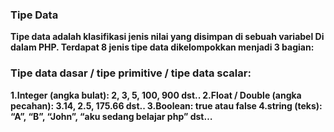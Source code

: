 <h3><b>Tipe Data<b></h3>
<p>Tipe data adalah klasifikasi jenis nilai yang disimpan di sebuah variabel
Di dalam PHP. Terdapat 8 jenis tipe data dikelompokkan menjadi 3 bagian:</p>

<h3>Tipe data dasar / tipe primitive / tipe data scalar:</h3>
1.Integer (angka bulat): 2, 3, 5, 100, 900 dst..
2.Float / Double (angka pecahan): 3.14, 2.5, 175.66 dst..
3.Boolean: true atau false
4.string (teks): “A”, “B”, “John”, “aku sedang belajar php” dst…
